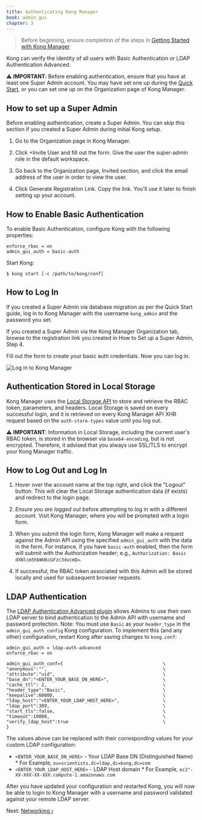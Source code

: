 ```yaml
---
title: Authenticating Kong Manager
book: admin_gui
chapter: 3
---
```


> Before beginning, ensure completion of the steps in 
[Getting Started with Kong Manager](/enterprise/{{page.kong_version}}/kong-manager/configuration/getting-started)

Kong can verify the identity of all users with Basic 
Authentication or LDAP Authentication Advanced. 

⚠️ **IMPORTANT**: Before enabling authentication, ensure that you
have at least one Super Admin account. You may have set one up during
the [Quick Start](/enterprise/{{page.kong_version}}/getting-started/quickstart),
or you can set one up on the Organization page of Kong Manager.

## How to set up a Super Admin
Before enabling authentication, create a Super Admin. You can
skip this section if you created a Super Admin during initial
Kong setup.

1. Go to the Organization page in Kong Manager.

2. Click +Invite User and fill out the form. Give the user
the super-admin role in the default workspace.

3. Go back to the Organization page, Invited section, and click
the email address of the user in order to view the user.

4. Click Generate Registration Link. Copy the link. You'll use
it later to finish setting up your account.

## How to Enable Basic Authentication

To enable Basic Authentication, configure Kong with the following properties:

```
enforce_rbac = on
admin_gui_auth = basic-auth
```

Start Kong:

```
$ kong start [-c /path/to/kong/conf]
```

## How to Log In

If you created a Super Admin via database migration as per the Quick Start
guide, log in to Kong Manager with the username `kong_admin` and the password
you set.

If you created a Super Admin via the Kong Manager Organization tab, browse
to the registration link you created in How to Set up a Super Admin, Step 4.

Fill out the form to create your basic auth credentials. Now you can log in.

![Log in to Kong Manager](https://konghq.com/wp-content/uploads/2018/11/km-rename.png)

## Authentication Stored in Local Storage

Kong Manager uses the 
[Local Storage API](https://developer.mozilla.org/en-US/Web/API/Window/localStorage) 
to store and retrieve the RBAC token, parameters, and headers. Local Storage is 
saved on every successful login, and it is retrieved on every Kong Manager API 
XHR request based on the `auth-store-types` value until you log out.

⚠️ **IMPORTANT**: Information in Local Storage, including the current 
user's RBAC token, is stored in the browser via `base64-encoding`, but 
is not encrypted. Therefore, it advised that you always use SSL/TLS to 
encrypt your Kong Manager traffic.

## How to Log Out and Log In

1. Hover over the account name at the top right, and click the "Logout" button. 
This will clear the Local Storage authentication data (if exists) and redirect 
to the login page.

2. *Ensure you are logged out* before attempting to log in with a different 
account. Visit Kong Manager, where you will be prompted with a login form.

3. When you submit the login form, Kong Manager will make a request against the 
Admin API using the specified `admin_gui_auth` with the data in the form. For 
instance, if you have `basic-auth` enabled, then the form will submit with the 
Authorization header; e.g., `Authorization: Basic dXNlcm5hbWU6cGFzc3dvcmQ=`. 

4. If successful, the RBAC token associated with this Admin will be stored 
locally and used for subsequent browser requests.

## LDAP Authentication

The [LDAP Authentication Advanced plugin](/enterprise/{{page.kong_version}}/plugins/ldap-authentication-advanced) 
allows Admins to use their own LDAP server to bind authentication to the Admin 
API with username and password protection. Note: You must use `Basic` as your 
`header_type` in the `admin_gui_auth_config` Kong configuration. To implement 
this (and any other) configuration, restart Kong after saving changes to 
`kong.conf`:

```
admin_gui_auth = ldap-auth-advanced
enforce_rbac = on
```

```
admin_gui_auth_conf={                                     \
"anonymous":"",                                           \
"attribute":"uid",                                        \ 
"base_dn":"<ENTER_YOUR_BASE_DN_HERE>",                    \
"cache_ttl": 2,                                           \
"header_type":"Basic",                                    \
"keepalive":60000,                                        \
"ldap_host":"<ENTER_YOUR_LDAP_HOST_HERE>",                \
"ldap_port":389,                                          \
"start_tls":false,                                        \
"timeout":10000,                                          \
"verify_ldap_host":true                                   \
}
```

The values above can be replaced with their corresponding values for your 
custom LDAP configuration:

  - `<ENTER_YOUR_BASE_DN_HERE>` - Your LDAP Base DN (Distinguished Name)
        * For Example, `ou=scientists,dc=ldap,dc=kong,dc=com`
  - `<ENTER_YOUR_LDAP_HOST_HERE>` - LDAP Host domain
        * For Example, `ec2"-XX-XXX-XX-XXX.compute-1.amazonaws.com`

After you have updated your configuration and restarted Kong, you will now be 
able to login to Kong Manager with a username and password validated against 
your remote LDAP server.

Next: [Networking &rsaquo;]({{page.book.next}})
